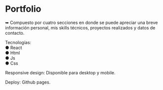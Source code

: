 # Portfolio
➥ Compuesto por cuatro secciones en donde se puede apreciar una breve información personal, mis skills técnicos, proyectos realizados y datos de contacto.

Tecnologías: <br/>
● React <br/>
● Html <br/>
● Js <br/>
● Css <br/>

Responsive design: Disponible para desktop y mobile.

Deploy: Github pages.
